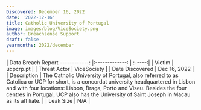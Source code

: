 ```yaml
---
Discovered: December 16, 2022
date: '2022-12-16'
title: Catholic University of Portugal
image: images/blog/ViceSociety.png
author: Breachsense Support
draft: false
yearmonths: 2022/december
---
```



| Data Breach Report
------------:     |:-------------:    | :-----:|
| Victim      | ucpcrp.pt      | 
| Threat Actor      | ViceSociety      | 
| Date Discovered      | Dec 16, 2022      | 
| Description      | The Catholic University of Portugal, also referred to as Catolica or UCP for short, is a concordat university headquartered in Lisbon and with four locations: Lisbon, Braga, Porto and Viseu. Besides the four centres in Portugal, UCP also has the University of Saint Joseph in Macau as its affiliate.      | 
| Leak Size      | N/A      | 

